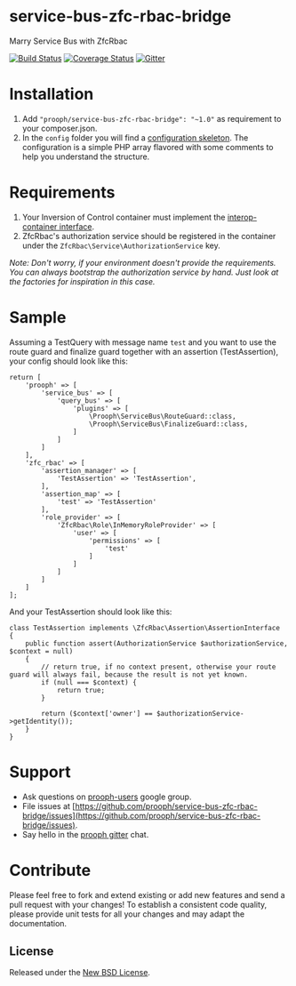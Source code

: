 # service-bus-zfc-rbac-bridge

Marry Service Bus with ZfcRbac

[![Build Status](https://travis-ci.org/prooph/service-bus-zfc-rbac-bridge.svg)](https://travis-ci.org/prooph/service-bus-zfc-rbac-bridge)
[![Coverage Status](https://coveralls.io/repos/prooph/service-bus-zfc-rbac-bridge/badge.svg?branch=master&service=github)](https://coveralls.io/github/prooph/service-bus-zfc-rbac-bridge?branch=master)
[![Gitter](https://badges.gitter.im/Join%20Chat.svg)](https://gitter.im/prooph/improoph)


# Installation

1. Add `"prooph/service-bus-zfc-rbac-bridge": "~1.0"` as requirement to your composer.json.
2. In the `config` folder you will find a [configuration skeleton](config/services.php). The configuration is a simple PHP array flavored with some comments to help you understand the structure.


# Requirements

1. Your Inversion of Control container must implement the [interop-container interface](https://github.com/container-interop/container-interop).
2. ZfcRbac's authorization service should be registered in the container under the `ZfcRbac\Service\AuthorizationService` key.

*Note: Don't worry, if your environment doesn't provide the requirements. You can
always bootstrap the authorization service by hand. Just look at the factories for inspiration in this case.*


# Sample

Assuming a TestQuery with message name `test` and you want to use the route guard and finalize guard together with an assertion (TestAssertion), your config should look like this:

    return [
        'prooph' => [
            'service_bus' => [
                'query_bus' => [
                    'plugins' => [
                        \Prooph\ServiceBus\RouteGuard::class,
                        \Prooph\ServiceBus\FinalizeGuard::class,
                    ]
                ]
            ]
        ],
        'zfc_rbac' => [
            'assertion_manager' => [
                'TestAssertion' => 'TestAssertion',
            ],
            'assertion_map' => [
                'test' => 'TestAssertion'
            ],
            'role_provider' => [
                'ZfcRbac\Role\InMemoryRoleProvider' => [
                    'user' => [
                        'permissions' => [
                            'test'
                        ]
                    ]
                ]
            ]
        ]
    ];

And your TestAssertion should look like this:

    class TestAssertion implements \ZfcRbac\Assertion\AssertionInterface
    {
        public function assert(AuthorizationService $authorizationService, $context = null)
        {
            // return true, if no context present, otherwise your route guard will always fail, because the result is not yet known.
            if (null === $context) {
                return true;
            }
    
            return ($context['owner'] == $authorizationService->getIdentity());
        }
    }

# Support

- Ask questions on [prooph-users](https://groups.google.com/forum/?hl=de#!forum/prooph) google group.
- File issues at [https://github.com/prooph/service-bus-zfc-rbac-bridge/issues](https://github.com/prooph/service-bus-zfc-rbac-bridge/issues).
- Say hello in the [prooph gitter](https://gitter.im/prooph/improoph) chat.


# Contribute

Please feel free to fork and extend existing or add new features and send a pull request with your changes!
To establish a consistent code quality, please provide unit tests for all your changes and may adapt the documentation.

License
-------

Released under the [New BSD License](LICENSE).
